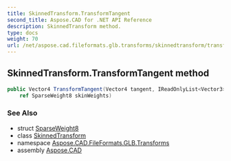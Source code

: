 ```yaml
---
title: SkinnedTransform.TransformTangent
second_title: Aspose.CAD for .NET API Reference
description: SkinnedTransform method. 
type: docs
weight: 70
url: /net/aspose.cad.fileformats.glb.transforms/skinnedtransform/transformtangent/
---
```

## SkinnedTransform.TransformTangent method

```csharp
public Vector4 TransformTangent(Vector4 tangent, IReadOnlyList<Vector3> tangentDeltas, 
    ref SparseWeight8 skinWeights)
```

### See Also

* struct [SparseWeight8](../../sparseweight8/)
* class [SkinnedTransform](../)
* namespace [Aspose.CAD.FileFormats.GLB.Transforms](../../skinnedtransform/)
* assembly [Aspose.CAD](../../../)


